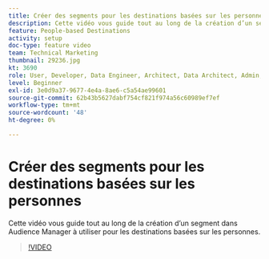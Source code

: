```yaml
---
title: Créer des segments pour les destinations basées sur les personnes
description: Cette vidéo vous guide tout au long de la création d’un segment dans Audience Manager à utiliser pour les destinations basées sur les personnes.
feature: People-based Destinations
activity: setup
doc-type: feature video
team: Technical Marketing
thumbnail: 29236.jpg
kt: 3690
role: User, Developer, Data Engineer, Architect, Data Architect, Admin, Leader
level: Beginner
exl-id: 3e0d9a37-9677-4e4a-8ae6-c5a54ae99601
source-git-commit: 62b43b5627dabf754cf821f974a56c60989ef7ef
workflow-type: tm+mt
source-wordcount: '48'
ht-degree: 0%

---
```


# Créer des segments pour les destinations basées sur les personnes

Cette vidéo vous guide tout au long de la création d’un segment dans Audience Manager à utiliser pour les destinations basées sur les personnes.

>[!VIDEO](https://video.tv.adobe.com/v/29236/?quality=12)
